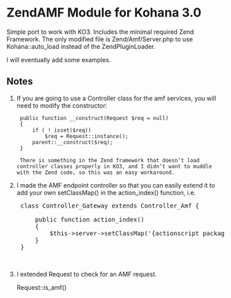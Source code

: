 # ZendAMF Module for Kohana 3.0

Simple port to work with KO3. Includes the minimal required Zend Framework. The only modified file is Zend/Amf/Server.php to use Kohana::auto_load instead of the ZendPluginLoader.

I will eventually add some examples.

## Notes

1. If you are going to use a Controller class for the amf services, you will need to modify the constructor:
    
        public function __construct(Request $req = null)
    	{
    	    if ( ! isset($req)) 
    	        $req = Request::instance();
    	    parent::__construct($req);
    	}
	
        There is something in the Zend framework that doesn’t load controller classes properly in KO3, and I didn’t want to muddle with the Zend code, so this was an easy workaround.

2. I made the AMF endpoint controller so that you can easily extend it to add your own setClassMap() in the action_index() function, i.e.

    <pre>
    class Controller_Gateway extends Controller_Amf {
        
        public function action_index()
        {
            $this->server->setClassMap('{actionscript package name}', '{php class name}');
        }
    }
    
    </pre>
    
3. I extended Request to check for an AMF request.

    Request::is_amf()